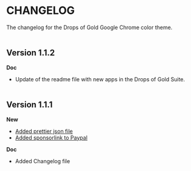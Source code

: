 # CHANGELOG

The changelog for the Drops of Gold Google Chrome color theme.
<br><br>

## Version 1.1.2

**Doc**

-   Update of the readme file with new apps in the Drops of Gold Suite.
<br><br>

## Version 1.1.1

**New**

-   [Added prettier json file](https://github.com/thijswmoens/drops-of-gold-google-chrome/issues/8)
-   [Added sponsorlink to Paypal](https://github.com/thijswmoens/drops-of-gold-google-chrome/issues/9)

**Doc**

-   Added Changelog file
